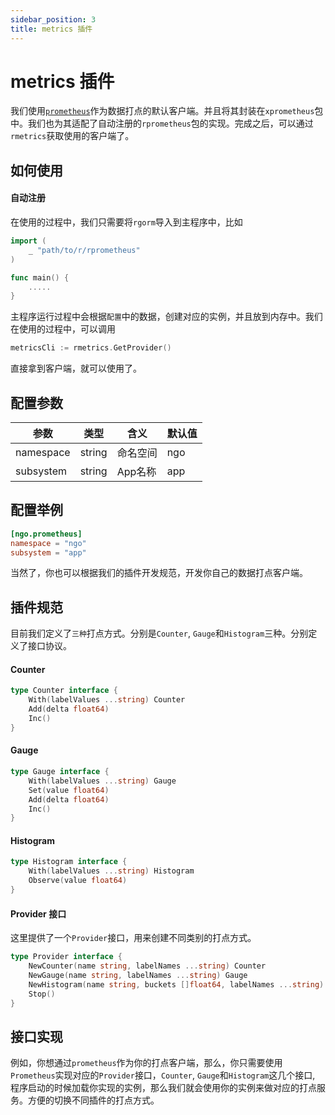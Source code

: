 ```yaml
---
sidebar_position: 3
title: metrics 插件
---
```


# metrics 插件
我们使用[`prometheus`](https://github.com/prometheus/prometheus)作为数据打点的默认客户端。并且将其封装在`xprometheus`包中。我们也为其适配了自动注册的`rprometheus`包的实现。完成之后，可以通过`rmetrics`获取使用的客户端了。

## 如何使用
#### 自动注册
在使用的过程中，我们只需要将`rgorm`导入到主程序中，比如
```go
import (
    _ "path/to/r/rprometheus"
)

func main() {
    .....
}
```
主程序运行过程中会根据`配置`中的数据，创建对应的实例，并且放到内存中。我们在使用的过程中，可以调用
```go
metricsCli := rmetrics.GetProvider()
```
直接拿到客户端，就可以使用了。

## 配置参数
|参数|类型|含义|默认值|
|----|----|----|----|
|namespace|string|命名空间|ngo|
|subsystem|string|App名称|app|

## 配置举例
```toml
[ngo.prometheus]
namespace = "ngo"
subsystem = "app"
```

当然了，你也可以根据我们的插件开发规范，开发你自己的数据打点客户端。
## 插件规范
目前我们定义了`三种`打点方式。分别是`Counter`, `Gauge`和`Histogram`三种。分别定义了接口协议。

#### Counter
```go
type Counter interface {
	With(labelValues ...string) Counter
	Add(delta float64)
	Inc()
}
```

#### Gauge
```go
type Gauge interface {
	With(labelValues ...string) Gauge
	Set(value float64)
	Add(delta float64)
	Inc()
}
```

#### Histogram
```go
type Histogram interface {
	With(labelValues ...string) Histogram
	Observe(value float64)
}
```

#### Provider 接口
这里提供了一个`Provider`接口，用来创建不同类别的打点方式。
```go
type Provider interface {
	NewCounter(name string, labelNames ...string) Counter
	NewGauge(name string, labelNames ...string) Gauge
	NewHistogram(name string, buckets []float64, labelNames ...string) Histogram
	Stop()
}
```

## 接口实现
例如，你想通过`prometheus`作为你的打点客户端，那么，你只需要使用`Prometheus`实现对应的`Provider`接口，`Counter`, `Gauge`和`Histogram`这几个接口, 程序启动的时候加载你实现的实例，那么我们就会使用你的实例来做对应的打点服务。方便的切换不同插件的打点方式。